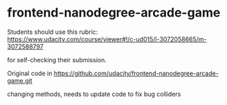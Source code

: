 frontend-nanodegree-arcade-game
===============================

Students should use this rubric: https://www.udacity.com/course/viewer#!/c-ud015/l-3072058665/m-3072588797

for self-checking their submission.

Original code in 
https://github.com/udacity/frontend-nanodegree-arcade-game.git

changing methods, needs to update code to fix bug colliders
